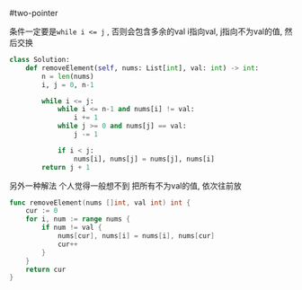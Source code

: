 #two-pointer 

条件一定要是`while i <= j` , 否则会包含多余的val
i指向val, j指向不为val的值, 然后交换


```python
class Solution:
    def removeElement(self, nums: List[int], val: int) -> int:
        n = len(nums)
        i, j = 0, n-1

        while i <= j:
            while i <= n-1 and nums[i] != val:
                i += 1
            while j >= 0 and nums[j] == val:
                j -= 1

            if i < j:
                nums[i], nums[j] = nums[j], nums[i]
        return j + 1

```


另外一种解法
个人觉得一般想不到
把所有不为val的值, 依次往前放
```go
func removeElement(nums []int, val int) int {
    cur := 0
    for i, num := range nums {
        if num != val {
            nums[cur], nums[i] = nums[i], nums[cur]
            cur++
        }
    }
    return cur
}
```